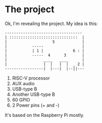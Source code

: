 # The project
Ok, I'm  revealing the project. My idea is this:
```                     
----------------------------------
| ::::::::::::::::::::::::::::::  |
|                    5            |
|           -----                 |
|           | 1 |             6 : |
|           -----  4      3       |
|                ____   ____      |
|                |  |   |  |  _ 2 |
-----------------|  |---|  |--||---
```
1. RISC-V processor
2. AUX audio
3. USB-type B
4. Another USB-type B
5. 60 GPIO
6. 2 Power pins (+ and -)

It's based on the Raspberry Pi mostly.

